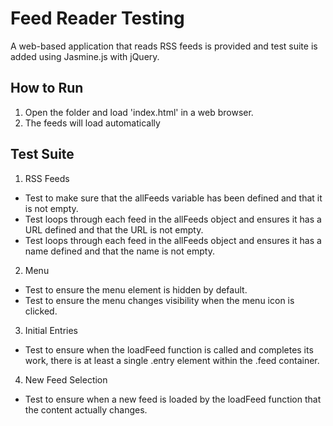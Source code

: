 Feed Reader Testing
===================
A web-based application that reads RSS feeds is provided and test suite is added using Jasmine.js with jQuery.

How to Run
----------
1. Open the folder and load 'index.html' in a web browser.
2. The feeds will load automatically

Test Suite
----------
1. RSS Feeds
- Test to make sure that the allFeeds variable has been defined and that it is not empty.
- Test loops through each feed in the allFeeds object and ensures it has a URL defined and that the URL is not empty.
- Test loops through each feed in the allFeeds object and ensures it has a name defined and that the name is not empty.

2. Menu
- Test to ensure the menu element is hidden by default.
- Test to ensure the menu changes visibility when the menu icon is clicked.

3. Initial Entries
- Test to ensure when the loadFeed function is called and completes its work, there is at least a single .entry element within the .feed container.

4. New Feed Selection
- Test to ensure when a new feed is loaded by the loadFeed function that the content actually changes.
